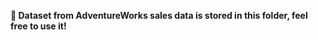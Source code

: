 <strong>📌 Dataset from AdventureWorks sales data is stored in this folder, feel free to use it!</strong>
